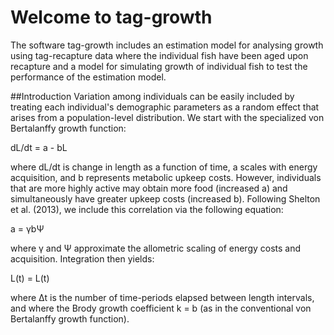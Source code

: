 Welcome to tag-growth
==========

The software tag-growth includes an estimation model for analysing growth using tag-recapture data where the individual fish have been aged upon recapture and a model for simulating growth of individual fish to test the performance of the estimation model.

##Introduction
Variation among individuals can be easily included by treating each individual's demographic parameters as a random effect that arises from a population-level distribution. We start with the specialized von Bertalanffy growth function:

dL/dt = a - bL

where dL/dt is change in length as a function of time, a scales with energy acquisition, and b represents metabolic upkeep costs. However, individuals that are more highly active may obtain more food (increased a) and simultaneously have greater upkeep costs (increased b). Following Shelton et al. (2013), we include this correlation via the following equation:

a = γbΨ

where γ and Ψ approximate the allometric scaling of energy costs and acquisition. Integration then yields:

L(t) = L(t)

where Δt is the number of time-periods elapsed between length intervals, and where the Brody growth coefficient k = b (as in the conventional von Bertalanffy growth function).
